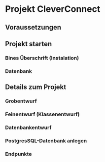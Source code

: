 # Projekt CleverConnect

## Voraussetzungen

## Projekt starten

### Bines Überschrift (Instalation)

### Datenbank

## Details zum Projekt

### Grobentwurf

### Feinentwurf (Klassenentwurf)

### Datenbankentwurf

### PostgresSQL-Datenbank anlegen

### Endpunkte


